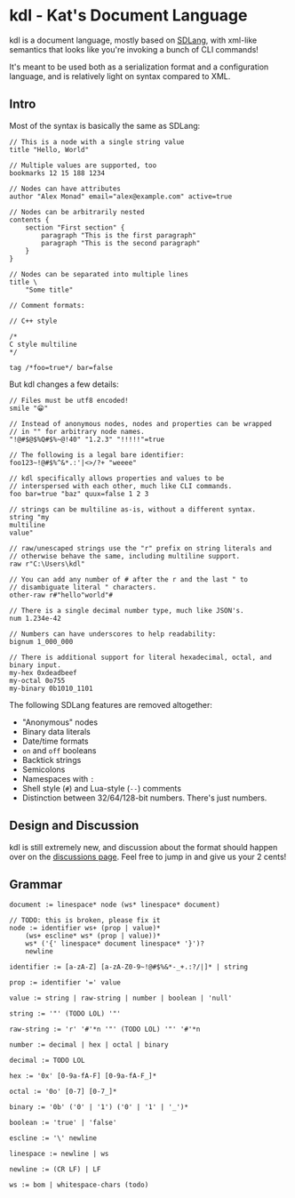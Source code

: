 # kdl - Kat's Document Language

kdl is a document language, mostly based on [SDLang](https://sdlang.org), with
xml-like semantics that looks like you're invoking a bunch of CLI commands!

It's meant to be used both as a serialization format and a configuration
language, and is relatively light on syntax compared to XML.

## Intro

Most of the syntax is basically the same as SDLang:

```kdl
// This is a node with a single string value
title "Hello, World"

// Multiple values are supported, too
bookmarks 12 15 188 1234

// Nodes can have attributes
author "Alex Monad" email="alex@example.com" active=true

// Nodes can be arbitrarily nested
contents {
	section "First section" {
		paragraph "This is the first paragraph"
		paragraph "This is the second paragraph"
	}
}

// Nodes can be separated into multiple lines
title \
	"Some title"

// Comment formats:

// C++ style

/*
C style multiline
*/

tag /*foo=true*/ bar=false
```

But kdl changes a few details:

```kdl
// Files must be utf8 encoded!
smile "😁"

// Instead of anonymous nodes, nodes and properties can be wrapped
// in "" for arbitrary node names.
"!@#$@$%Q#$%~@!40" "1.2.3" "!!!!!"=true

// The following is a legal bare identifier:
foo123~!@#$%^&*.:'|<>/?+ "weeee"

// kdl specifically allows properties and values to be
// interspersed with each other, much like CLI commands.
foo bar=true "baz" quux=false 1 2 3

// strings can be multiline as-is, without a different syntax.
string "my
multiline
value"

// raw/unescaped strings use the "r" prefix on string literals and
// otherwise behave the same, including multiline support.
raw r"C:\Users\kdl"

// You can add any number of # after the r and the last " to
// disambiguate literal " characters.
other-raw r#"hello"world"#

// There is a single decimal number type, much like JSON's.
num 1.234e-42

// Numbers can have underscores to help readability:
bignum 1_000_000

// There is additional support for literal hexadecimal, octal, and binary input.
my-hex 0xdeadbeef
my-octal 0o755
my-binary 0b1010_1101
```

The following SDLang features are removed altogether:

* "Anonymous" nodes
* Binary data literals
* Date/time formats
* `on` and `off` booleans
* Backtick strings
* Semicolons
* Namespaces with `:`
* Shell style (`#`) and Lua-style (`--`) comments
* Distinction between 32/64/128-bit numbers. There's just numbers.

## Design and Discussion

kdl is still extremely new, and discussion about the format should happen over
on the [discussions page](https://github.com/zkat/kdl/discussions). Feel free
to jump in and give us your 2 cents!

## Grammar

```
document := linespace* node (ws* linespace* document)

// TODO: this is broken, please fix it
node := identifier ws+ (prop | value)*
	(ws+ escline* ws* (prop | value))*
	ws* ('{' linespace* document linespace* '}')?
	newline

identifier := [a-zA-Z] [a-zA-Z0-9~!@#$%&*-_+.:?/|]* | string

prop := identifier '=' value

value := string | raw-string | number | boolean | 'null'

string := '"' (TODO LOL) '"'

raw-string := 'r' '#'*n '"' (TODO LOL) '"' '#'*n

number := decimal | hex | octal | binary

decimal := TODO LOL

hex := '0x' [0-9a-fA-F] [0-9a-fA-F_]*

octal := '0o' [0-7] [0-7_]*

binary := '0b' ('0' | '1') ('0' | '1' | '_')*

boolean := 'true' | 'false'

escline := '\' newline

linespace := newline | ws

newline := (CR LF) | LF

ws := bom | whitespace-chars (todo)
```
